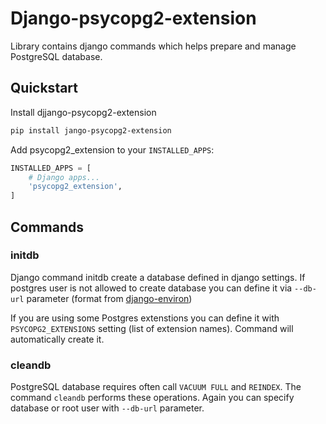 # Django-psycopg2-extension

Library contains django commands which helps prepare and manage PostgreSQL database.

## Quickstart

Install djjango-psycopg2-extension

```bash
pip install jango-psycopg2-extension
```

Add psycopg2_extension to your `INSTALLED_APPS`:

```python
INSTALLED_APPS = [
    # Django apps...
    'psycopg2_extension',
]
```

## Commands

### initdb

Django command initdb create a database defined in django settings. If postgres user is not allowed to create database you can define it via `--db-url` parameter (format from [django-environ](https://github.com/joke2k/django-environ)) 

If you are using some Postgres extenstions you can define it with `PSYCOPG2_EXTENSIONS` setting (list of extension names). Command will automatically create it.

### cleandb

PostgreSQL database requires often call `VACUUM FULL` and `REINDEX`. The command `cleandb` performs these operations. Again you can specify database or root user with `--db-url` parameter.
